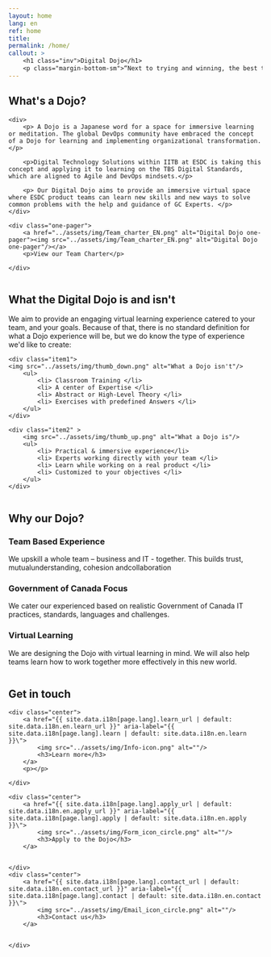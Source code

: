 ```yaml
---
layout: home
lang: en
ref: home
title:  
permalink: /home/
callout: >
    <h1 class="inv">Digital Dojo</h1>
    <p class="margin-bottom-sm">“Next to trying and winning, the best thing is trying and failing.” — L.M. Montgomery</p>
---
```


## What's a Dojo?

<div class="grid2">
 
    <div>
        <p> A Dojo is a Japanese word for a space for immersive learning or meditation. The global DevOps community have embraced the concept of a Dojo for learning and implementing organizational transformation.</p>

        <p>Digital Technology Solutions within IITB at ESDC is taking this concept and applying it to learning on the TBS Digital Standards, which are aligned to Agile and DevOps mindsets.</p>

        <p> Our Digital Dojo aims to provide an immersive virtual space where ESDC product teams can learn new skills and new ways to solve common problems with the help and guidance of GC Experts. </p>
    </div>

    <div class="one-pager">
        <a href="../assets/img/Team_charter_EN.png" alt="Digital Dojo one-pager"><img src="../assets/img/Team_charter_EN.png" alt="Digital Dojo one-pager"/></a>
        <p>View our Team Charter</p>
        
    </div>
</div>

<p><img src="../assets/img/decorative-dots.png" class="dots" role="presentation" alt=""></p>


## What the Digital Dojo is and isn't

We aim to provide an engaging virtual learning experience catered to your team, and your goals. Because of that, there is no standard definition for what a Dojo experience will be, but we do know the type of experience we'd like to create:

<div class="grid">
    
    <div class="item1">
    <img src="../assets/img/thumb_down.png" alt="What a Dojo isn't"/>
        <ul>
            <li> Classroom Training </li>
            <li> A center of Expertise </li>
            <li> Abstract or High-Level Theory </li>
            <li> Exercises with predefined Answers </li>
        </ul>
    </div>

    <div class="item2" >
        <img src="../assets/img/thumb_up.png" alt="What a Dojo is"/>
        <ul>
            <li> Practical & immersive experience</li>
            <li> Experts working directly with your team </li>
            <li> Learn while working on a real product </li>
            <li> Customized to your objectives </li>
        </ul>
    </div>
</div>

<p><img src="../assets/img/decorative-dots.png" class="dots" role="presentation" alt=""></p>

## Why our Dojo?

### Team Based Experience 
We upskill a whole team – business and IT - together.​ This builds trust, mutual​understanding, cohesion and​collaboration

### Government of Canada Focus
We cater our experienced based on realistic Government of Canada IT practices, standards,​ languages and challenges.

### Virtual Learning
We are designing the Dojo with virtual learning in mind. We will also help teams learn how to work together more effectively in this new world.

<p><img src="../assets/img/decorative-dots.png" class="dots" role="presentation" alt=""></p>

## Get in touch

<div class="grid-plain">
    
    <div class="center">
        <a href="{{ site.data.i18n[page.lang].learn_url | default: site.data.i18n.en.learn_url }}" aria-label="{{ site.data.i18n[page.lang].learn | default: site.data.i18n.en.learn }}\">
            <img src="../assets/img/Info-icon.png" alt=""/>
            <h3>Learn more</h3>
        </a>
        <p></p>

    </div>
    
    <div class="center">
        <a href="{{ site.data.i18n[page.lang].apply_url | default: site.data.i18n.en.apply_url }}" aria-label="{{ site.data.i18n[page.lang].apply | default: site.data.i18n.en.apply }}\">
            <img src="../assets/img/Form_icon_circle.png" alt=""/>
            <h3>Apply to the Dojo</h3>
        </a>
        

    </div>
    <div class="center">
        <a href="{{ site.data.i18n[page.lang].contact_url | default: site.data.i18n.en.contact_url }}" aria-label="{{ site.data.i18n[page.lang].contact | default: site.data.i18n.en.contact }}\">
            <img src="../assets/img/Email_icon_circle.png" alt=""/>
            <h3>Contact us</h3>
        </a>
        

    </div>

</div>


